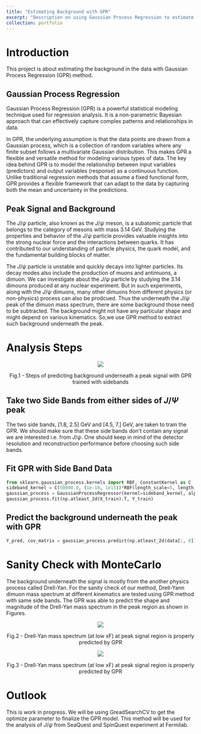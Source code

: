 ```yaml
---
title: "Estimating Background with GPR"
excerpt: "Description on using Gaussian Process Regression to estimate background under the peak signal"
collection: portfolio
---
```



<!-- This is an item in your portfolio. It can be have images or nice text. If you name the file .md, it will be parsed as markdown. If you name the file .html, it will be parsed as HTML.  -->
<!-- under development -->

# Introduction
This project is about estimating the background in the data with Gaussian Process Regression (GPR) method.

## Gaussian Process Regression
Gaussian Process Regression (GPR) is a powerful statistical modeling technique used for regression analysis. It is a non-parametric Bayesian approach that can effectively capture complex patterns and relationships in data.

In GPR, the underlying assumption is that the data points are drawn from a Gaussian process, which is a collection of random variables where any finite subset follows a multivariate Gaussian distribution. This makes GPR a flexible and versatile method for modeling various types of data. The key idea behind GPR is to model the relationship between input variables (predictors) and output variables (response) as a continuous function. Unlike traditional regression methods that assume a fixed functional form, GPR provides a flexible framework that can adapt to the data by capturing both the mean and uncertainty in the predictions.

## Peak Signal and Background

The $J/\psi$ particle, also known as the $J/\psi$ meson, is a subatomic particle that belongs to the category of mesons with mass 3.14 GeV. Studying the properties and behavior of the $J/\psi$ particle provides valuable insights into the strong nuclear force and the interactions between quarks. It has contributed to our understanding of particle physics, the quark model, and the fundamental building blocks of matter.

The $J/\psi$ particle is unstable and quickly decays into lighter particles.  Its decay modes also include the production of muons and antimuons, a dimuon. We can investigate about the  $J/\psi$ particle by studying the 3.14 dimouns produced at any nuclear experiment. But in such experiments, along with the $J/\psi$ dimuons, many other dimuons from different physics (or non-physics) process can also be prodcued. Thus the underneath the $J/\psi$ peak of the dimuon mass spectrum, there are some background those need to be subtracted. The background might not have any particular shape and might depend on various kinematics. So,we use GPR method to extract such background underneath the peak.

# Analysis Steps
<p align="center">
<img src="{{ site.url }}{{ site.baseurl }}//portfolio_files/gpr_intro.png">
<p align = "center">
Fig.1 - Steps of predicting background underneath a peak signal with GPR trained with sidebands 
</p>

## Take two Side Bands from either sides of $J/\Psi$ peak 
The two side bands, [1.8, 2.5] GeV and [4.5, 7.] GeV, are taken to train the GPR. We should make sure that these side bands don't contain any signal we are interested i.e. from $J/\psi$. One should keep in mind of the detector resolution and reconstruction performance before choosing such side bands.  
## Fit GPR with Side Band Data
```python 
from sklearn.gaussian_process.kernels import RBF, ConstantKernel as C
sideband_kernel = C(50000.0, (1e-10, 1e15))*RBF(length_scale=5, length_scale_bounds=(1e-4, 1e15))
gaussian_process = GaussianProcessRegressor(kernel=sideband_kernel, alpha=Y_train_error**2, n_restarts_optimizer=5000)
gaussian_process.fit(np.atleast_2d(X_train).T, Y_train)

```
## Predict the background underneath the peak with GPR
```python
Y_pred, cov_matrix = gaussian_process.predict(np.atleast_2d(data[:, 0]).T, return_cov=True)
```

# Sanity Check with MonteCarlo 
The background underneath the signal is mostly from the another physics process called Drell-Yan. For the sanity check of our method, Drell-Yann dimuon mass spectrum at different kinematics are tested using GPR method with same side bands. The GPR was able to predict the shape and magnitude of the Drell-Yan mass spectrum in the peak region as shown in Figures. 

<p align="center">
<img src="{{ site.url }}{{ site.baseurl }}//portfolio_files/gmc_high_xF_gpr.png">
<p align = "center">
Fig.2 - Drell-Yan mass spectrum (at low xF) at peak signal region is properly predicted by GPR
</p>

<p align="center">
<img src="{{ site.url }}{{ site.baseurl }}//portfolio_files/gmc_low_xF_gpr.png">
<p align = "center">
Fig.3 - Drell-Yan mass spectrum (at low xF) at peak signal region is properly predicted by GPR
</p>

# Outlook
This is work in progress. We will be using GreadSearchCV to get the optimize parameter to finalize the GPR model. This method will be used for the analysis of $J/\psi$  from SeaQuest and SpinQuest experiment at Fermilab.

<!-- # Conclusion

# Reference -->